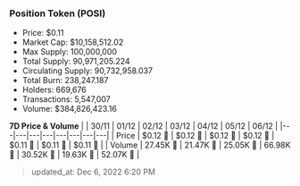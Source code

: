 
  ### Position Token (POSI)
  - Price: $0.11
  - Market Cap: $10,158,512.02
  - Max Supply: 100,000,000
  - Total Supply: 90,971,205.224
  - Circulating Supply: 90,732,958.037
  - Total Burn: 238,247.187
  - Holders: 669,676
  - Transactions: 5,547,007
  - Volume: $384,826,423.16

  **7D Price & Volume**
  | | 30&#x2F;11 | 01&#x2F;12 | 02&#x2F;12 | 03&#x2F;12 | 04&#x2F;12 | 05&#x2F;12 | 06&#x2F;12 |
  |---|---|---|---|---|---|---|---|
  | Price | $0.12 🔻 | $0.12 🔻 | $0.12 🚀 | $0.12 🔻 | $0.11 🔻 | $0.11 🚀 | $0.11 🔻 |
  | Volume | 27.45K 🔻 | 21.47K 🔻 | 25.05K 🚀 | 66.98K 🚀 | 30.52K 🔻 | 19.63K 🔻 | 52.07K 🚀 |

  > updated_at: Dec 6, 2022 6:20 PM
